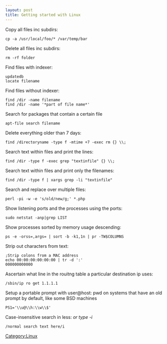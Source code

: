 ```yaml
---
layout: post 
title: Getting started with Linux
---
```


Copy all files inc subdirs:

    cp -a /usr/local/foo/* /var/temp/bar

Delete all files inc subdirs:

    rm -rf folder

Find files with indexer:

    updatedb
    locate filename

Find files without indexer:

    find /dir -name filename
    find /dir -name '*part of file name*'

Search for packages that contain a certain file

    apt-file search filename

Delete everything older than 7 days:

    find /directoryname -type f -mtime +7 -exec rm {} \\;

Search text within files and print the lines:

    find /dir -type f -exec grep "textinfile" {} \\;

Search text within files and print only the filenames:

    find /dir -type f | xargs grep -li "textinfile"

Search and replace over multiple files:

    perl -pi -w -e 's/old/new/g;' *.php

Show listening ports and the processes using the ports:

    sudo netstat -anp|grep LIST

Show processes sorted by memory usage descending:

    ps -e -orss=,args= | sort -b -k1,1n | pr -TW$COLUMNS

Strip out characters from text:

    ;Strip colons from a MAC address
    echo 00:00:00:00:00:00 | tr -d ':'
    000000000000

Ascertain what line in the rouitng table a particular destination ip
uses:

    /sbin/ip ro get 1.1.1.1

Setup a portable prompt with user\@host: pwd on systems that have an old
prompt by default, like some BSD machines

    PS1='\\u@\\h:\\w\\$'

Case-insensitive search in less: *or type -i*

    /normal search text here/i

[Category:Linux](Category:Linux "wikilink")
